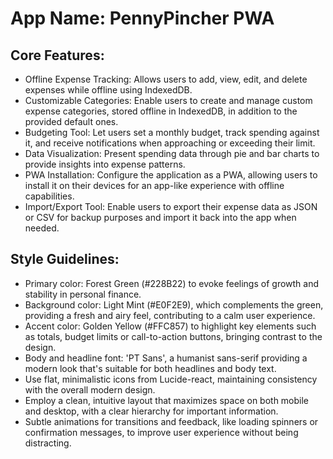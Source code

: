 # **App Name**: PennyPincher PWA

## Core Features:

- Offline Expense Tracking: Allows users to add, view, edit, and delete expenses while offline using IndexedDB.
- Customizable Categories: Enable users to create and manage custom expense categories, stored offline in IndexedDB, in addition to the provided default ones.
- Budgeting Tool: Let users set a monthly budget, track spending against it, and receive notifications when approaching or exceeding their limit.
- Data Visualization: Present spending data through pie and bar charts to provide insights into expense patterns.
- PWA Installation: Configure the application as a PWA, allowing users to install it on their devices for an app-like experience with offline capabilities.
- Import/Export Tool: Enable users to export their expense data as JSON or CSV for backup purposes and import it back into the app when needed.

## Style Guidelines:

- Primary color: Forest Green (#228B22) to evoke feelings of growth and stability in personal finance.
- Background color: Light Mint (#E0F2E9), which complements the green, providing a fresh and airy feel, contributing to a calm user experience.
- Accent color: Golden Yellow (#FFC857) to highlight key elements such as totals, budget limits or call-to-action buttons, bringing contrast to the design.
- Body and headline font: 'PT Sans', a humanist sans-serif providing a modern look that's suitable for both headlines and body text.
- Use flat, minimalistic icons from Lucide-react, maintaining consistency with the overall modern design.
- Employ a clean, intuitive layout that maximizes space on both mobile and desktop, with a clear hierarchy for important information.
- Subtle animations for transitions and feedback, like loading spinners or confirmation messages, to improve user experience without being distracting.